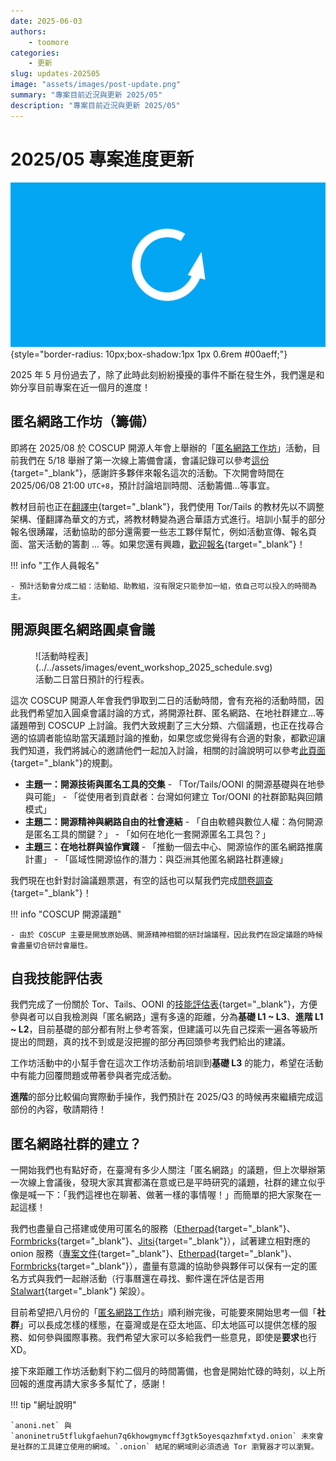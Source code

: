 ```yaml
---
date: 2025-06-03
authors:
    - toomore
categories:
    - 更新
slug: updates-202505
image: "assets/images/post-update.png"
summary: "專案目前近況與更新 2025/05"
description: "專案目前近況與更新 2025/05"
---
```

# 2025/05 專案進度更新

![2025/05 專案進度更新](./assets/images/post-update.png){style="border-radius: 10px;box-shadow:1px 1px 0.6rem #00aeff;"}

2025 年 5 月份過去了，除了此時此刻紛紛擾擾的事件不斷在發生外，我們還是和妳分享目前專案在近一個月的進度！

## 匿名網路工作坊（籌備）

即將在 2025/08 於 COSCUP 開源人年會上舉辦的「[匿名網路工作坊](../../event-workshop-2025-prepare.md)」活動，目前我們在 5/18 舉辦了第一次線上籌備會議，會議記錄可以參考[這份](https://pad.anoni.net/p/anoni-workshop){target="_blank"}，感謝許多夥伴來報名這次的活動。下次開會時間在 2025/06/08 21:00 `UTC+8`，預計討論培訓時間、活動籌備...等事宜。

教材目前也正在[翻譯中](https://docs.google.com/presentation/d/16XWWrSX8DqmZ9uEORiaI-jT0RpquswXFDbzvr6srYjA/edit){target="_blank"}，我們使用 Tor/Tails 的教材先以不調整架構、僅翻譯為華文的方式，將教材轉變為適合華語方式進行。培訓小幫手的部分報名很踴躍，活動協助的部分還需要一些志工夥伴幫忙，例如活動宣傳、報名頁面、當天活動的籌劃 ... 等。如果您還有興趣，[歡迎報名](../../event-workshop-2025-prepare.md#%E5%A0%B1%E5%90%8D%E5%B7%A5%E4%BD%9C%E4%BA%BA%E5%93%A1){target="_blank"}！

!!! info "工作人員報名"

    - 預計活動會分成二組：活動組、助教組，沒有限定只能參加一組，依自己可以投入的時間為主。

<!-- more -->

## 開源與匿名網路圓桌會議

<figure markdown="span">
  ![活動時程表](../../assets/images/event_workshop_2025_schedule.svg)
  <figcaption>活動二日當日預計的行程表。</figcaption>
</figure>

這次 COSCUP 開源人年會我們爭取到二日的活動時間，會有充裕的活動時間，因此我們希望加入圓桌會議討論的方式，將開源社群、匿名網路、在地社群建立...等議題帶到 COSCUP 上討論。我們大致規劃了三大分類、六個議題，也正在找尋合適的協調者能協助當天議題討論的推動，如果您或您覺得有合適的對象，都歡迎讓我們知道，我們將誠心的邀請他們一起加入討論，相關的討論說明可以參考[此頁面](../../event-workshop-2025-prepare.md#%E5%9C%93%E6%A1%8C%E6%9C%83%E8%AD%B0Round-Table){target="_blank"}的規劃。

- **主題一：開源技術與匿名工具的交集**
      - 「Tor/Tails/OONI 的開源基礎與在地參與可能」
      - 「從使用者到貢獻者：台灣如何建立 Tor/OONI 的社群節點與回饋模式」
- **主題二：開源精神與網路自由的社會連結**
      - 「自由軟體與數位人權：為何開源是匿名工具的關鍵？」
      - 「如何在地化一套開源匿名工具包？」
- **主題三：在地社群與協作實踐**
      - 「推動一個去中心、開源協作的匿名網路推廣計畫」
      - 「區域性開源協作的潛力：與亞洲其他匿名網路社群連線」

我們現在也針對討論議題票選，有空的話也可以幫我們完成[問卷調查](https://form.anoni.net/s/cmaxjo2p40000o10131byw3do){target="_blank"}！

!!! info "COSCUP 開源議題"

    - 由於 COSCUP 主要是開放原始碼、開源精神相關的研討論議程，因此我們在設定議題的時候會盡量切合研討會屬性。

## 自我技能評估表

我們完成了一份關於 Tor、Tails、OONI 的[技能評估表](../../setup-skill-level.md){target="_blank"}，方便參與者可以自我檢測與「匿名網路」還有多遠的距離，分為**基礎 L1 ~ L3**、**進階 L1 ~ L2**，目前基礎的部分都有附上參考答案，但建議可以先自己探索一遍各等級所提出的問題，真的找不到或是沒把握的部分再回頭參考我們給出的建議。

工作坊活動中的小幫手會在這次工作坊活動前培訓到**基礎 L3** 的能力，希望在活動中有能力回覆問題或帶著參與者完成活動。

**進階**的部分比較偏向實際動手操作，我們預計在 2025/Q3 的時候再來繼續完成這部份的內容，敬請期待！

## 匿名網路社群的建立？

一開始我們也有點好奇，在臺灣有多少人關注「匿名網路」的議題，但上次舉辦第一次線上會議後，發現大家其實都滿在意或已是平時研究的議題，社群的建立似乎像是喊一下：「我們這裡也在聊著、做著一樣的事情喔！」而簡單的把大家聚在一起這樣！

我們也盡量自己搭建或使用可匿名的服務（[Etherpad](https://pad.anoni.net/){target="_blank"}、[Formbricks](https://form.anoni.net/s/cmaxjo2p40000o10131byw3do){target="_blank"}、[Jitsi](https://jitsi.goodmeet.asia/){target="_blank"}），試著建立相對應的 onion 服務（[專案文件](http://tq36lsc3lrq3mzfkz7xpvteht3677v4qmcdaxntzatxm65cdefjpovad.onion/){target="_blank"}、[Etherpad](http://pad.anoninetru5tflukgfaehun7q6khowgmymcff3gtk5oyesqazhmfxtyd.onion/){target="_blank"}、[Formbricks](http://form.anoninetru5tflukgfaehun7q6khowgmymcff3gtk5oyesqazhmfxtyd.onion/s/cmaxjo2p40000o10131byw3do){target="_blank"}），盡量有意識的協助參與夥伴可以保有一定的匿名方式與我們一起辦活動（行事曆還在尋找、郵件還在評估是否用 [Stalwart](https://stalw.art/){target="_blank"} 架設）。

目前希望把八月份的「[匿名網路工作坊](../../event-workshop-2025.md)」順利辦完後，可能要來開始思考一個「**社群**」可以長成怎樣的樣態，在臺灣或是在亞太地區、印太地區可以提供怎樣的服務、如何參與國際事務。我們希望大家可以多給我們一些意見，即使是**要求**也行 XD。

接下來距離工作坊活動剩下約二個月的時間籌備，也會是開始忙碌的時刻，以上所回報的進度再請大家多多幫忙了，感謝！

!!! tip "網址說明"

    `anoni.net` 與 `anoninetru5tflukgfaehun7q6khowgmymcff3gtk5oyesqazhmfxtyd.onion` 未來會是社群的工具建立使用的網域。`.onion` 結尾的網域則必須透過 Tor 瀏覽器才可以瀏覽。
